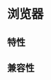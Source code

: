 <!--
 * @Author: tangdaoyong
 * @Date: 2021-04-13 14:26:50
 * @LastEditors: tangdaoyong
 * @LastEditTime: 2021-04-13 14:27:21
 * @Description: matias-browser
-->
# 浏览器

## 特性

## 兼容性
